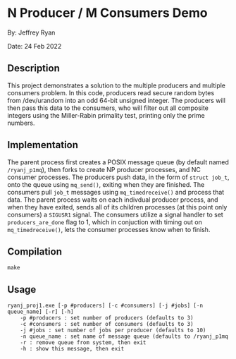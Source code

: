 # N Producer / M Consumers Demo

By: Jeffrey Ryan

Date: 24 Feb 2022

## Description
This project demonstrates a solution to the multiple producers and multiple consumers problem. In this code, producers read secure
random bytes from /dev/urandom into an odd 64-bit unsigned integer. The producers will then pass this data to the consumers, who will 
filter out all composite integers using the Miller-Rabin primality test, printing only the prime numbers.

## Implementation
The parent process first creates a POSIX message queue (by default named `/ryanj_p1mq`), then forks to create NP producer processes,
and NC consumer processes. The producers push data, in the form of `struct job_t`, onto the queue using `mq_send()`, exiting when they are
finished. The consumers pull `job_t` messages using `mq_timedreceive()` and process that data. The parent process waits on each indivdual
producer process, and when they have exited, sends all of its children processes (at this point only consumers) a `SIGUSR1` signal.
The consumers utilize a signal handler to set `producers_are_done` flag to 1, which in conjuction with timing out on `mq_timedreceive()`,
lets the consumer processes know when to finish.

## Compilation
   
    make

## Usage

    ryanj_proj1.exe [-p #producers] [-c #consumers] [-j #jobs] [-n queue_name] [-r] [-h]
        -p #producers : set number of producers (defaults to 3)
        -c #consumers : set number of consumers (defaults to 3)
        -j #jobs : set number of jobs per producer (defaults to 10)
        -n queue_name : set name of message queue (defaults to /ryanj_p1mq
        -r : remove queue from system, then exit
        -h : show this message, then exit
